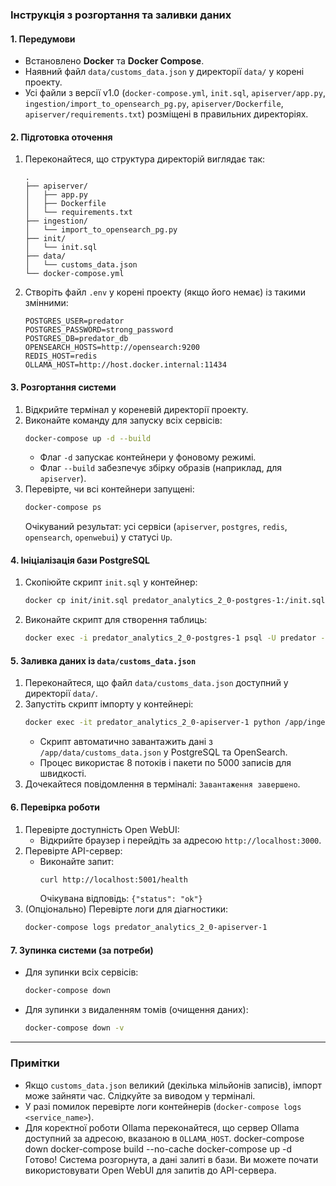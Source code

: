### Інструкція з розгортання та заливки даних

#### 1. Передумови
- Встановлено **Docker** та **Docker Compose**.
- Наявний файл `data/customs_data.json` у директорії `data/` у корені проекту.
- Усі файли з версії v1.0 (`docker-compose.yml`, `init.sql`, `apiserver/app.py`, `ingestion/import_to_opensearch_pg.py`, `apiserver/Dockerfile`, `apiserver/requirements.txt`) розміщені в правильних директоріях.

#### 2. Підготовка оточення
1. Переконайтеся, що структура директорій виглядає так:
   ```
   .
   ├── apiserver/
   │   ├── app.py
   │   ├── Dockerfile
   │   └── requirements.txt
   ├── ingestion/
   │   └── import_to_opensearch_pg.py
   ├── init/
   │   └── init.sql
   ├── data/
   │   └── customs_data.json
   └── docker-compose.yml
   ```
2. Створіть файл `.env` у корені проекту (якщо його немає) із такими змінними:
   ```plaintext
   POSTGRES_USER=predator
   POSTGRES_PASSWORD=strong_password
   POSTGRES_DB=predator_db
   OPENSEARCH_HOSTS=http://opensearch:9200
   REDIS_HOST=redis
   OLLAMA_HOST=http://host.docker.internal:11434
   ```

#### 3. Розгортання системи
1. Відкрийте термінал у кореневій директорії проекту.
2. Виконайте команду для запуску всіх сервісів:
   ```bash
   docker-compose up -d --build
   ```
   - Флаг `-d` запускає контейнери у фоновому режимі.
   - Флаг `--build` забезпечує збірку образів (наприклад, для `apiserver`).
3. Перевірте, чи всі контейнери запущені:
   ```bash
   docker-compose ps
   ```
   Очікуваний результат: усі сервіси (`apiserver`, `postgres`, `redis`, `opensearch`, `openwebui`) у статусі `Up`.

#### 4. Ініціалізація бази PostgreSQL
1. Скопіюйте скрипт `init.sql` у контейнер:
   ```bash
   docker cp init/init.sql predator_analytics_2_0-postgres-1:/init.sql
   ```
2. Виконайте скрипт для створення таблиць:
   ```bash
   docker exec -i predator_analytics_2_0-postgres-1 psql -U predator -д predator_db -f /init.sql
   ```

#### 5. Заливка даних із `data/customs_data.json`
1. Переконайтеся, що файл `data/customs_data.json` доступний у директорії `data/`.
2. Запустіть скрипт імпорту у контейнері:
   ```bash
   docker exec -it predator_analytics_2_0-apiserver-1 python /app/ingestion/import_to_opensearch_pg.py
   ```
   - Скрипт автоматично завантажить дані з `/app/data/customs_data.json` у PostgreSQL та OpenSearch.
   - Процес використає 8 потоків і пакети по 5000 записів для швидкості.
3. Дочекайтеся повідомлення в терміналі: `Завантаження завершено`.

#### 6. Перевірка роботи
1. Перевірте доступність Open WebUI:
   - Відкрийте браузер і перейдіть за адресою `http://localhost:3000`.
2. Перевірте API-сервер:
   - Виконайте запит:
     ```bash
     curl http://localhost:5001/health
     ```
     Очікувана відповідь: `{"status": "ok"}`
3. (Опціонально) Перевірте логи для діагностики:
   ```bash
   docker-compose logs predator_analytics_2_0-apiserver-1
   ```

#### 7. Зупинка системи (за потреби)
- Для зупинки всіх сервісів:
  ```bash
  docker-compose down
  ```
- Для зупинки з видаленням томів (очищення даних):
  ```bash
  docker-compose down -v
  ```

---

### Примітки
- Якщо `customs_data.json` великий (декілька мільйонів записів), імпорт може зайняти час. Слідкуйте за виводом у терміналі.
- У разі помилок перевірте логи контейнерів (`docker-compose logs <service_name>`).
- Для коректної роботи Ollama переконайтеся, що сервер Ollama доступний за адресою, вказаною в `OLLAMA_HOST`.
docker-compose down
docker-compose build --no-cache
docker-compose up -d
Готово! Система розгорнута, а дані залиті в бази. Ви можете почати використовувати Open WebUI для запитів до API-сервера.